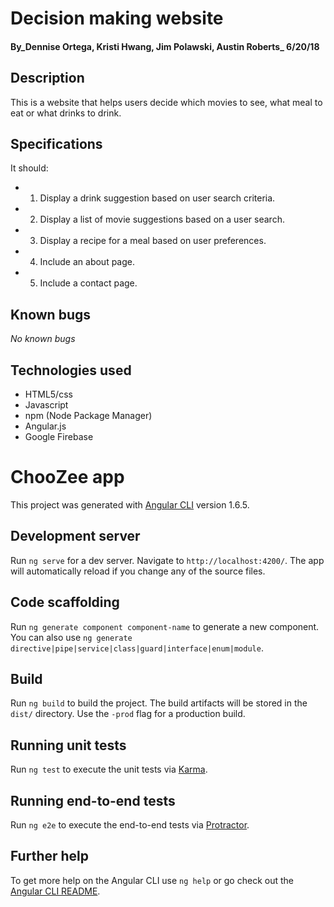 # Decision making website #

#### By_**Dennise Ortega, Kristi Hwang, Jim Polawski, Austin Roberts**_ 6/20/18

## Description ##

This is a website that helps users decide which movies to see, what meal to eat or what drinks to drink.

## Specifications ##
It should:

* 1. Display a drink suggestion based on user search criteria.
* 2. Display a list of movie suggestions based on a user search.
* 3. Display a recipe for a meal based on user preferences.
* 4. Include an about page.
* 5. Include a contact page.

## Known bugs ##

_No known bugs_

## Technologies used ##
* HTML5/css
* Javascript
* npm (Node Package Manager)
* Angular.js
* Google Firebase

# ChooZee app

This project was generated with [Angular CLI](https://github.com/angular/angular-cli) version 1.6.5.

## Development server

Run `ng serve` for a dev server. Navigate to `http://localhost:4200/`. The app will automatically reload if you change any of the source files.

## Code scaffolding

Run `ng generate component component-name` to generate a new component. You can also use `ng generate directive|pipe|service|class|guard|interface|enum|module`.

## Build

Run `ng build` to build the project. The build artifacts will be stored in the `dist/` directory. Use the `-prod` flag for a production build.

## Running unit tests

Run `ng test` to execute the unit tests via [Karma](https://karma-runner.github.io).

## Running end-to-end tests

Run `ng e2e` to execute the end-to-end tests via [Protractor](http://www.protractortest.org/).

## Further help

To get more help on the Angular CLI use `ng help` or go check out the [Angular CLI README](https://github.com/angular/angular-cli/blob/master/README.md).
